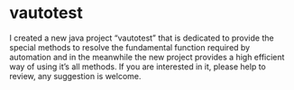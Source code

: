 # vautotest
I created a new java project “vautotest” that is dedicated to provide the special methods to resolve the fundamental function required by automation and in the meanwhile the new project provides a  high efficient way of using it’s all methods. If you are interested in it, please help to review, any suggestion is welcome.
